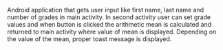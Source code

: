 Android application that gets user input like first name, last name and number of grades in main activity. In second activity user can set grade values and when button is clicked the arithmetic mean is calculated and returned to main activity where value of mean is displayed. Depending on the value of the mean, proper toast message is displayed.
